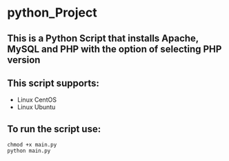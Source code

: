 # python_Project

## This is a Python Script that installs Apache, MySQL and PHP with the option of selecting PHP version

## This script supports:
- Linux CentOS
- Linux Ubuntu


## To run the script use:
```
chmod +x main.py
python main.py
```
